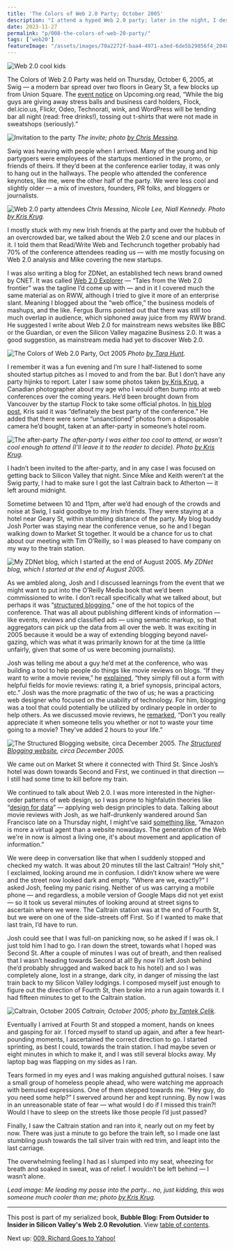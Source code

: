 ```yaml
---
title: 'The Colors of Web 2.0 Party; October 2005'
description: "I attend a hyped Web 2.0 party; later in the night, I desparately try to catch the last train back to Silicon Valley."
date: 2023-11-27
permalink: "p/008-the-colors-of-web-20-party/"
tags: ['web20']
featureImage: "/assets/images/70a2272f-baa4-4971-a3ed-6de5b29856f4_2048x1365.jpg"
---
```

![Web 2.0 cool kids](/assets/images/70a2272f-baa4-4971-a3ed-6de5b29856f4_2048x1365.jpg "Web 2.0 cool kids")

The Colors of Web 2.0 Party was held on Thursday, October 6, 2005, at Swig — a modern bar spread over two floors in Geary St, a few blocks up from Union Square. The [event notice](https://web.archive.org/web/20060428031257/http://upcoming.org/event/33096/) on Upcoming.org read, “While the big guys are giving away stress balls and business card holders, Flock, del&#46;icio&#46;us, Flickr, Odeo, Technorati, wink, and WordPress will be tending bar all night (read: free drinks!), tossing out t-shirts that were not made in sweatshops (seriously).”

![Invitation to the party](/assets/images/abc1db78-2132-4849-87b3-5e408c7bf470_1000x978.png "Invitation to the party")
*The invite; photo [by Chris Messina](https://www.flickr.com/photos/factoryjoe/49414122).*

Swig was heaving with people when I arrived. Many of the young and hip partygoers were employees of the startups mentioned in the promo, or friends of theirs. If they’d been at the conference earlier today, it was only to hang out in the hallways. The people who attended the conference keynotes, like me, were the other half of the party. We were less cool and slightly older — a mix of investors, founders, PR folks, and bloggers or journalists.

![Web 2.0 party attendees](/assets/images/b704c692-ee86-4097-b8e3-b9af90112984_799x533.jpg "Web 2.0 party attendees")
*Chris Messina, Nicole Lee, Niall Kennedy. Photo [by Kris Krug](https://www.flickr.com/photos/kk/50154715).*

I mostly stuck with my new Irish friends at the party and over the hubbub of an overcrowded bar, we talked about the Web 2.0 scene and our places in it. I told them that Read/Write Web and Techcrunch together probably had 70% of the conference attendees reading us — with me mostly focusing on Web 2.0 analysis and Mike covering the new startups.

I was also writing a blog for ZDNet, an established tech news brand owned by CNET. It was called [Web 2.0 Explorer](https://web.archive.org/web/20051013073023/http://blogs.zdnet.com/web2explorer/) — “Tales from the Web 2.0 frontier” was the tagline I’d come up with — and in it I covered much the same material as on RWW, although I tried to give it more of an enterprise slant. Meaning I blogged about the “web office,” the business models of mashups, and the like. Fergus Burns pointed out that there was still too much overlap in audience, which siphoned away juice from my RWW brand. He suggested I write about Web 2.0 for mainstream news websites like BBC or the Guardian, or even the Silicon Valley magazine Business 2.0. It was a good suggestion, as mainstream media had yet to discover Web 2.0.

![The Colors of Web 2.0 Party, Oct 2005](/assets/images/3e1d1bc0-aaf7-408d-9ccc-3a74d587d6df_1280x960.jpg "The Colors of Web 2.0 Party, Oct 2005")
*Photo [by Tara Hunt](https://www.flickr.com/photos/missrogue/50242180).*

I remember it was a fun evening and I’m sure I half-listened to some shouted startup pitches as I moved to and from the bar. But I don’t have any party hijinks to report. Later I saw some photos taken [by Kris Krug](https://www.flickr.com/photos/kk/sets/1111108/), a Canadian photographer about my age who I would often bump into at web conferences over the coming years. He’d been brought down from Vancouver by the startup Flock to take some official photos. In [his blog post](https://kriskrug.co/2005/10/10/colors-of-web-20-party/), Kris said it was “definately the best party of the conference.” He added that there were some “unsanctioned” photos from a disposable camera he’d bought, taken at an after-party in someone’s hotel room.

![The after-party](/assets/images/4a1e0bbb-70ca-44f9-a4cc-3c967ca99c30_1600x1080.jpg "The after-party")
*The after-party I was either too cool to attend, or wasn’t cool enough to attend (I’ll leave it to the reader to decide). Photo [by Kris Krug](https://www.flickr.com/photos/kk/50793989/).*

I hadn’t been invited to the after-party, and in any case I was focused on getting back to Silicon Valley that night. Since Mike and Keith weren’t at the Swig party, I had to make sure I got the last Caltrain back to Atherton — it left around midnight.

Sometime between 10 and 11pm, after we’d had enough of the crowds and noise at Swig, I said goodbye to my Irish friends. They were staying at a hotel near Geary St, within stumbling distance of the party. My blog buddy Josh Porter was staying near the conference venue, so he and I began walking down to Market St together. It would be a chance for us to chat about our meeting with Tim O’Reilly, so I was pleased to have company on my way to the train station.

![My ZDNet blog, which I started at the end of August 2005.](/assets/images/10b7036c-d4a7-4615-a781-459a8c2795e2_1604x896.png "My ZDNet blog, which I started at the end of August 2005.")
*My ZDNet blog, which I started at the end of August 2005.*

As we ambled along, Josh and I discussed learnings from the event that we might want to put into the O’Reilly Media book that we’d been commissioned to write. I don’t recall specifically what we talked about, but perhaps it was “[structured blogging](https://web.archive.org/web/20060110165118/http://www.readwriteweb.com/archives/structured_blog.php),” one of the hot topics of the conference. That was all about publishing different kinds of information — like events, reviews and classified ads — using semantic markup, so that aggregators can pick up the data from all over the web. It was exciting in 2005 because it would be a way of extending blogging beyond navel-gazing, which was what it was primarily known for at the time (a little unfairly, given that some of us were becoming journalists).

Josh was telling me about a guy he’d met at the conference, who was building a tool to help people do things like movie reviews on blogs. “If they want to write a movie review,” he [explained](http://bokardo.com/archives/web2con-the-value-of-structured-blogging/), “they simply fill out a form with helpful fields for movie reviews: rating it, a brief synopsis, principal actors, etc.” Josh was the more pragmatic of the two of us; he was a practicing web designer who focused on the usability of technology. For him, blogging was a tool that could potentially be utilized by ordinary people in order to help others. As we discussed movie reviews, he [remarked](https://web.archive.org/web/20050720025912/http://bokardo.com/about/), “Don't you really appreciate it when someone tells you whether or not to waste your time going to a movie? They've added 2 hours to your life.”

![The Structured Blogging website, circa December 2005.](/assets/images/76f31374-a566-48b1-a510-3d12bed6573b_1254x814.jpg "The Structured Blogging website, circa December 2005.")
*The [Structured Blogging website](https://web.archive.org/web/20051217131422/http://structuredblogging.org/), circa December 2005.*

We came out on Market St where it connected with Third St. Since Josh’s hotel was down towards Second and First, we continued in that direction — I still had some time to kill before my train.

We continued to talk about Web 2.0. I was more interested in the higher-order patterns of web design, so I was prone to highfalutin theories like “[design for data](https://web.archive.org/web/20050206181234/http://www.readwriteweb.com/archives/002402.php)” — applying web design principles to data. Talking about movie reviews with Josh, as we half-drunkenly wandered around San Francisco late on a Thursday night, I might’ve said [something like](https://web.archive.org/web/20050206175522/http://www.readwriteweb.com/archives/002279.php), “Amazon is more a virtual agent than a website nowadays. The generation of the Web we're in now is almost a living one, it's about movement and application of information.”

We were deep in conversation like that when I suddenly stopped and checked my watch. It was about 20 minutes till the last Caltrain! “Holy shit,” I exclaimed, looking around me in confusion. I didn’t know where we were and the street now looked dark and empty. “Where are we, exactly?” I asked Josh, feeling my panic rising. Neither of us was carrying a mobile phone — and regardless, a mobile version of Google Maps did not yet exist — so it took us several minutes of looking around at street signs to ascertain where we were. The Caltrain station was at the end of Fourth St, but we were on one of the side-streets off First. So if I wanted to make that last train, I’d have to run.

Josh could see that I was full-on panicking now, so he asked if I was ok. I just told him I had to go. I ran down the street, towards what I hoped was Second St. After a couple of minutes I was out of breath, and then realised that I wasn’t heading towards Second at all! By now I’d left Josh behind (he’d probably shrugged and walked back to his hotel) and so I was completely alone, lost in a strange, dark city, in danger of missing the last train back to my Silicon Valley lodgings. I composed myself just enough to figure out the direction of Fourth St, then broke into a run again towards it. I had fifteen minutes to get to the Caltrain station.

![Caltrain, October 2005](/assets/images/19892471-a2a3-4d39-886b-ae93272c5807_800x600.jpg "Caltrain, October 2005")
*Caltrain, October 2005; photo [by Tantek Çelik](https://www.flickr.com/photos/tantek/53044122).*

Eventually I arrived at Fourth St and stopped a moment, hands on knees and gasping for air. I forced myself to stand up again, and after a few heart-pounding moments, I ascertained the correct direction to go. I started sprinting, as best I could, towards the train station. I had maybe seven or eight minutes in which to make it, and I was still several blocks away. My laptop bag was flapping on my sides as I ran.

Tears formed in my eyes and I was making anguished guttural noises. I saw a small group of homeless people ahead, who were watching me approach with bemused expressions. One of them stepped towards me. “Hey guy, do you need some help?” I swerved around her and kept running. By now I was in an unreasonable state of fear — what would I do if I missed this train?! Would I have to sleep on the streets like those people I’d just passed?

Finally, I saw the Caltrain station and ran into it, nearly out on my feet by now. There was just a minute to go before the train left, so I made one last stumbling push towards the tall silver train with red trim, and leapt into the last carriage.

The overwhelming feeling I had as I slumped into my seat, wheezing for breath and soaked in sweat, was of relief. I wouldn’t be left behind — I wasn’t alone.

*Lead image: Me leading my posse into the party… no, just kidding, this was someone much cooler than me; photo [by Kris Krug](https://www.flickr.com/photos/kk/50159142/in/album-1111108/).*

* * *

This post is part of my serialized book, **Bubble Blog: From Outsider to Insider in Silicon Valley's Web 2.0 Revolution**. View [table of contents](/p/roadmap-bubbleblog/).

Next up: [009\. Richard Goes to Yahoo!](/p/009-richard-goes-to-yahoo)

